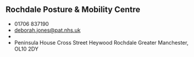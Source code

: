 
## Rochdale Posture & Mobility Centre

- <i class="fa fa-phone"></i> 01706 837190
- <i class="fa fa-envelope"></i> <a href="mailto:deborah.jones@pat.nhs.uk">deborah.jones@pat.nhs.uk</a>
- <i class="fa fa-home"></i> []()
- <i class="fa fa-building"></i> Peninsula House Cross Street Heywood  Rochdale Greater Manchester, OL10 2DY
